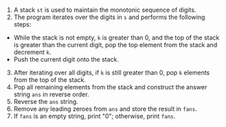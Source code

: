 
1. A stack `st` is used to maintain the monotonic sequence of digits.
1. The program iterates over the digits in `s` and performs the following steps:
  - While the stack is not empty, `k` is greater than 0, and the top of the stack is greater than the current digit, pop the top element from the stack and decrement `k`.
  - Push the current digit onto the stack.
3. After iterating over all digits, if `k` is still greater than 0, pop `k` elements from the top of the stack.
4. Pop all remaining elements from the stack and construct the answer string `ans` in reverse order.
5. Reverse the `ans` string.
6. Remove any leading zeroes from `ans` and store the result in `fans`.
7. If `fans` is an empty string, print "0"; otherwise, print `fans`.
